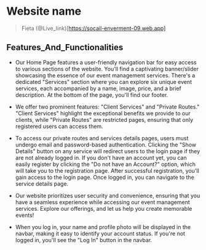 # Website name
> Fieta
(@Live_link)[https://socail-enverment-09.web.app]
## Features_And_Functionalities

- Our Home Page features a user-friendly navigation bar for easy access to various sections of the website. You'll find a captivating banner/slider showcasing the essence of our event management services. There's a dedicated "Services" section where you can explore six unique event services, each accompanied by a name, image, price, and a brief description. At the bottom of the page, you'll find our footer.

- We offer two prominent features: "Client Services" and "Private Routes." "Client Services" highlight the exceptional benefits we provide to our clients, while "Private Routes" are restricted pages, ensuring that only registered users can access them.

- To access our private routes and services details pages, users must undergo email and password-based authentication. Clicking the "Show Details" button on any service will redirect users to the login page if they are not already logged in. If you don't have an account yet, you can easily register by clicking the "Do not have an Account?" option, which will take you to the registration page. After successful registration, you'll gain access to the login page. Once logged in, you can navigate to the  service details page.

- Our website prioritizes user security and convenience, ensuring that you have a seamless experience while accessing our event management services. Explore our offerings, and let us help you create memorable events!

- When you log in, your name and profile photo will be displayed in the navbar, making it easy to identify your account status. If you're not logged in, you'll see the "Log In" button in the navbar.